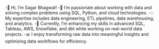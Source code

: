 -👋 Hi, I’m Sagar Bhagwat!
-👀 I’m passionate about working with data and solving complex problems using SQL, Python, and cloud technologies.
-💡 My expertise includes data engineering, ETL pipelines, data warehousing, and analytics.
-🌱 Currently, I’m enhancing my skills in advanced SQL, Tableau, AWS, Snowflake, and dbt while working on real-world data projects.
-📊 I enjoy transforming raw data into meaningful insights and optimizing data workflows for efficiency.

